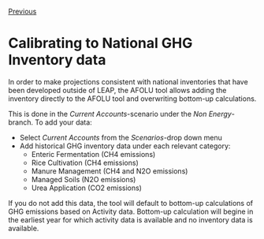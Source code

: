 [Previous](NationalActivityData.md)
# Calibrating to National GHG Inventory data

In order to make projections consistent with national inventories that have been developed outside of LEAP, the AFOLU tool allows adding the inventory directly to the AFOLU tool and overwriting bottom-up calculations. 

This is done in the *Current Accounts*-scenario under the *Non Energy*-branch. To add your data:
- Select *Current Accounts* from the *Scenarios*-drop down menu
- Add historical GHG inventory data under each relevant category:
  - Enteric Fermentation (CH4 emissions)
  - Rice Cultivation (CH4 emissions)
  - Manure Management (CH4 and N2O emissions)
  - Managed Soils (N2O emissions)
  - Urea Application (CO2 emissions)

If you do not add this data, the tool will default to bottom-up calculations of GHG emissions based on Activity data. Bottom-up calculation will begine in the earliest year for which activity data is available and no inventory data is available.

